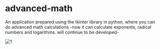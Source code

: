 # advanced-math
An application prepared using the tkinter library in python, where you can do advanced math calculations
-now it can calculate exponents, radical numbers and logarithms. will continue to be developed-

![1](https://github.com/ardakuvanc3/advanced-math/assets/122490388/8e054f1c-d48f-4a61-a50e-c6c2312523e5)
